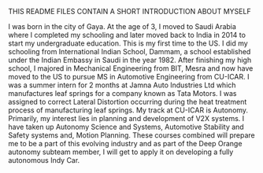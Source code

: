 THIS README FILES CONTAIN A SHORT INTRODUCTION ABOUT MYSELF

I was born in the city of Gaya. At the age of 3, I moved to Saudi Arabia where I completed my schooling and later moved back to India in 2014 to start my undergraduate education. This is my first time to the US. I did my schooling from International Indian School, Dammam, a school established under the Indian Embassy in Saudi in the year 1982. After finishing my high school, I majored in Mechanical Engineering from BIT, Mesra and now have moved to the US to pursue MS in Automotive Engineering from CU-ICAR. 
I was a summer intern for 2 months at Jamna Auto Industries Ltd which manufactures leaf springs for a company known as Tata Motors. I was assigned to correct Lateral Distortion occurring during the heat treatment process of manufacturing leaf springs. My track at CU-ICAR is Autonomy. Primarily, my interest lies in planning and development of V2X systems. I have taken up Autonomy Science and Systems, Automotive Stability and Safety systems and, Motion Planning. These courses combined will prepare me to be a part of this evolving industry and as part of the Deep Orange autonomy subteam member, I will get to apply it on developing a fully autonomous Indy Car.
